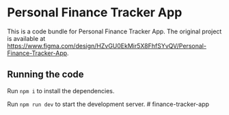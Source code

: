 
  # Personal Finance Tracker App

  This is a code bundle for Personal Finance Tracker App. The original project is available at https://www.figma.com/design/HZvGU0EkMir5X8FhfSYvQV/Personal-Finance-Tracker-App.

  ## Running the code

  Run `npm i` to install the dependencies.

  Run `npm run dev` to start the development server.
  #   f i n a n c e - t r a c k e r - a p p  
 